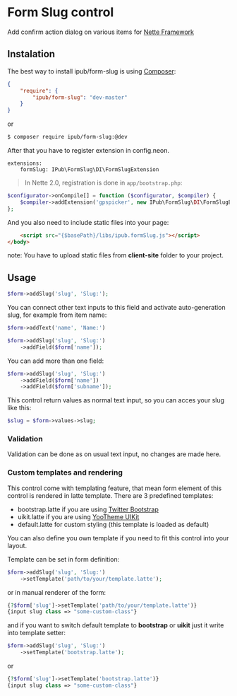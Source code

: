 # Form Slug control

Add confirm action dialog on various items for [Nette Framework](http://nette.org/)

## Instalation

The best way to install ipub/form-slug is using  [Composer](http://getcomposer.org/):

```json
{
	"require": {
		"ipub/form-slug": "dev-master"
	}
}
```

or

```sh
$ composer require ipub/form-slug:@dev
```

After that you have to register extension in config.neon.

```neon
extensions:
	formSlug: IPub\FormSlug\DI\FormSlugExtension
```

> In Nette 2.0, registration is done in `app/bootstrap.php`:
```php
$configurator->onCompile[] = function ($configurator, $compiler) {
	$compiler->addExtension('gpspicker', new IPub\FormSlug\DI\FormSlugExtension);
};
```

And you also need to include static files into your page:

```html
	<script src="{$basePath}/libs/ipub.formSlug.js"></script>
</body>
```

note: You have to upload static files from **client-site** folder to your project.

## Usage

```php
$form->addSlug('slug', 'Slug:');
```

You can connect other text inputs to this field and activate auto-generation slug, for example from item name:

```php
$form->addText('name', 'Name:')

$form->addSlug('slug', 'Slug:')
	->addField($form['name']);
```

You can add more than one field:

```php
$form->addSlug('slug', 'Slug:')
	->addField($form['name'])
	->addField($form['subname']);
```

This control return values as normal text input, so you can acces your slug like this:

```php
$slug = $form->values->slug;
```

### Validation

Validation can be done as on usual text input, no changes are made here.

### Custom templates and rendering

This control come with templating feature, that mean form element of this control is rendered in latte template. There are 3 predefined templates:

* bootstrap.latte if you are using [Twitter Bootstrap](http://getbootstrap.com/)
* uikit.latte if you are using [YooTheme UIKit](http://getuikit.com/)
* default.latte for custom styling (this template is loaded as default)

You can also define you own template if you need to fit this control into your layout.

Template can be set in form definition:

```php
$form->addSlug('slug', 'Slug:')
	->setTemplate('path/to/your/template.latte');
```

or in manual renderer of the form:

```php
{?$form['slug']->setTemplate('path/to/your/template.latte')}
{input slug class => "some-custom-class"}
```

and if you want to switch default template to **bootstrap** or **uikit** just it write into template setter:

```php
$form->addSlug('slug', 'Slug:')
	->setTemplate('bootstrap.latte');
```

or

```php
{?$form['slug']->setTemplate('bootstrap.latte')}
{input slug class => "some-custom-class"}
```